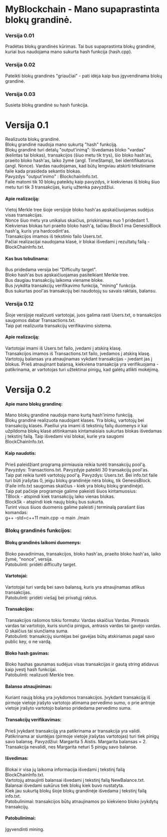 # MyBlockchain - Mano supaprastinta blokų grandinė.
### Versija 0.01  
Pradėtas blokų grandinės kūrimas. Tai bus supaprastinta blokų grandinė, kuriai bus naudojama mano sukurta hash funkcija (hash.cpp).
### Versija 0.02  
Pateikti blokų grandinės "griaučiai" - pati idėja kaip bus įgyvendinama blokų grandinė.   
### Versija 0.03  
Susieta blokų grandinė su hash funkcija.   
# Versija 0.1   
Realizuota blokų grandinė.  
Blokų grandinė naudoja mano sukurtą "hash" funkciją.  
Blokų grandinė turi detalų "output'inimą": Išvedamas bloko "vardas" (kelintas tai blokas), transakcijos (šiuo metu tik trys), šio bloko hash'as, praeito bloko hash'as, laiko žymė (angl. TimeStamp), bei identifikatorius (angl. Nonce). Vardas naudojamas, kad būtų lengviau atskirti tekstiniame faile kada prasideda sekantis blokas.  
Pavyzdys "output'inimo" : BlockchainInfo.txt.  
Faile matomi tik 10 blokų pateiktų kaip pavyzdys, ir kiekvienas iš blokų šiuo metu turi tik 3 transakcijas, kurių užtenka pavyzdžiui.  
#### Apie realizaciją:   
Vietoj Merkle tree šioje versijoje bloko hash'as apskaičiuojamas sudėjus visas transakcijas.  
Nonce šiuo metu yra unikalus skaičius, priskiriamas nuo 1 pridedant 1.  
Kiekvienas blokas turi praeito bloko hash'ą, tačiau Block1 ima GenesisBlock hash'ą, kuris yra hardcodint'as.  
Transakcijos imamos iš tekstinio failo Users.txt.  
Pačiai realizacijai naudojama klasė, ir blokai išvedami į rezultatų failą - BlockChainInfo.txt.  
#### Kas bus tobulinama:  
Bus pridedama versija bei "Difficulty target".  
Bloko hash'as bus apskaičiuojamas pasitelkiant Merkle tree.  
Bus daugiau transakcijų laikoma viename bloke.  
Bus įvykdita transakcijų verifikavimo funkcija, "mining" funkcija.  
Bus sukurtas pool'as transakcijų bei naudotojų su savais raktais, balansu.  
### Versija 0.12  
Šioje versijoje realizuoti vartotojai, juos galima rasti Users.txt, o transakcijos saugomos dabar Transactions.txt.  
Taip pat realizuota transakcijų verifikavimo sistema.  
#### Apie realizaciją:  
Vartotojai imami iš Users.txt failo, įvedami į atskirą klasę.  
Transakcijos imamos iš Transactions.txt failo, įvedamos į atskirą klasę.  
Vartotojų balansas yra atnaujinamas vykdant transakcijas - įvedant jas į blokus. Prieš atnaujinant balansą, kiekviena transakcija yra verifikuojama - patikrinama, ar vartotojas turi užtektinai pinigų, kad galėtų atlikti mokėjimą.  
# Versija 0.2  
#### Apie mano blokų grandinę:  
Mano blokų grandinė naudoja mano kurtą hash'inimo funkciją.   
Blokų grandinė realizuota naudojant klases. Yra blokų, vartotojų bei transakcijų klasės. Paeiliui yra imami iš tekstinių failų duomenys ir kai užpildoma blokų klasė atitinkamais kintamaisiais sukurtas blokas išvedamas į tekstinį failą. Taip išvedami visi blokai, kurie yra saugomi BlockChainInfo.txt.  
#### Kaip naudotis:  
Prieš paleidžiant programą pirmiausia reikia turėti transakcijų pool'ą. Pavyzdys: Transactions.txt. Pavyzdyje pateikti 30 transakcijų pool'as.  
Taip pat reikia turėti vartotojų pool'ą. Pavyzdys: Users.txt. Bei info.txt faile turi būti įrašytas 0, jeigu blokų grandinėje nėra blokų, tik GenesisBlock. (Faile info.txt saugomas skaičius - kiek yra blokų blokų grandinėje).  
Taip pat pačioje programoje galime pakeisti šiuos kintamuosius:  
TBlock - atspindi kiek transakcijų laiko vienas blokas.  
BlockSk - atspindi kiek naujų blokų bus sukurta.  
Turint visus šiuos duomenis galime paleisti į terminalą parašant šias komandas:  
 g++ -std=c++11 main.cpp -o main  ./main  
 ### Blokų grandinės funkcijos:  
 #### Blokų grandinės laikomi duomenys:  
 Bloko pavadinimas, transakcijos, bloko hash'as, praeito bloko hash'as, laiko žymė, "nonce", versija.  
 Patobulinti: pridėti difficulty target.  
 #### Vartotojai:  
 Vartotojai turi vardą bei savo balansą, kuris yra atnaujinamas atlikus transakcijas.  
 Patobulinti: pridėti viešajį bei privatųjį raktus.  
 #### Transakcijos:  
 Transakcijos rašomos tokiu formatu: Vardas skaičius Vardas. Pirmasis vardas tai vartotojo, kuris siunčia pinigus, antrasis vardas tai gavėjo vardas. O skaičius tai siunčiama suma.  
 Patobulinti: transakcijų siuntėjas bei gavėjas būtų atskiriamas pagal savo public key, o ne vardą.  
 #### Bloko hash gavimas:  
 Bloko hashas gaunamas sudėjus visas transakcijas ir gautą string atidavus kaip įvestį hash funkcijai.  
 Patobulinti: realizuoti Merkle tree.  
 #### Balanso atnaujinimas:  
 Kuriant naują bloką yra įvykdomos transakcijos. Įvykdant transakciją iš pirmoje vietoje įrašyto vartotojo atimama pervedimo sumo, o prie antroje vietoje įrašyto vartotojo balanso pridedama pervedimo suma.
 #### Transakcijų verifikavimas:  
 Prieš įvykdant transakciją yra patikrinama ar transakcija yra validi. Patikrinama ar siuntėjas (pirmoje vietoje įrašytas vartotojas) turi tiek pinigų savo balansę. Pavyzdžiui: Margarita 5 Aistis. Margarita balansas = 2. Transakcija nevalidi, nes Margarita neturi 5 pinigų savo balanse.  
 #### Išvedimas:  
 Blokai ir visa jų laikoma informacija išvedami į tekstinį failą BlockChainInfo.txt.  
 Vartotojų atnaujinti balansai išvedami į tekstinį failą NewBalance.txt. Balansai išvedami sukūrus tiek blokų kiek buvo nustatyta.  
 Kiek jau sukurtą blokų šioje blokų grandinėje išvedama į tekstinį failą info.txt.  
 Patobulinimai: transakcijos būtų atnaujinamos po kiekvieno bloko įvykdytų transakcijų.  
 #### Patobulinimai:  
 Įgyvendinti mining.
